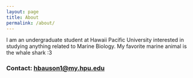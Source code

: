 ---layout: pagetitle: Aboutpermalink: /about/---I am an undergraduate student at Hawaii Pacific University interested in studying anything related to Marine Biology. My favorite marine animal is the whale shark :3### Contact: [hbauson1@my.hpu.edu](mailto:hbauson1@my.hpu.edu)